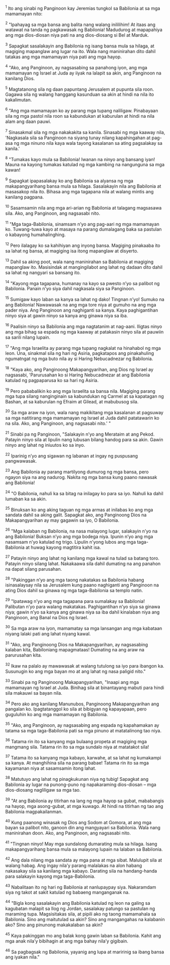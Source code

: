 <sup>1</sup>
Ito ang sinabi ng Panginoon kay Jeremias tungkol sa Babilonia at sa mga mamamayan nito: 

<sup>2</sup>
"Ipahayag sa mga bansa ang balita nang walang inililihim! At itaas ang watawat na tanda ng pagkawasak ng Babilonia! Madudurog at mapapahiya ang mga dios-diosan niya pati na ang dios-diosang si Bel at Marduk. 

<sup>3</sup>
Sapagkat sasalakayin ang Babilonia ng isang bansa mula sa hilaga, at magiging mapanglaw ang lugar na ito. Wala nang maninirahan dito dahil tatakas ang mga mamamayan niya pati ang mga hayop. 

<sup>4</sup>
"Ako, ang Panginoon, ay nagsasabing sa panahong iyon, ang mga mamamayan ng Israel at Juda ay iiyak na lalapit sa akin, ang Panginoon na kanilang Dios. 

<sup>5</sup>
Magtatanong sila ng daan papuntang Jerusalem at pupunta sila roon. Gagawa sila ng walang hanggang kasunduan sa akin at hindi na nila ito kakalimutan. 

<sup>6</sup>
"Ang mga mamamayan ko ay parang mga tupang naliligaw. Pinabayaan sila ng mga pastol nila roon sa kabundukan at kaburulan at hindi na nila alam ang daan pauwi. 

<sup>7</sup>
Sinasakmal sila ng mga nakakakita sa kanila. Sinasabi ng mga kaaway nila, 'Nagkasala sila sa Panginoon na siyang tunay nilang kapahingahan at pag-asa ng mga ninuno nila kaya wala tayong kasalanan sa ating pagsalakay sa kanila.' 

<sup>8</sup>
"Tumakas kayo mula sa Babilonia! Iwanan na ninyo ang bansang iyan! Mauna na kayong tumakas katulad ng mga kambing na nangunguna sa mga kawan! 

<sup>9</sup>
Sapagkat ipapasalakay ko ang Babilonia sa alyansa ng mga makapangyarihang bansa mula sa hilaga. Sasalakayin nila ang Babilonia at masasakop nila ito. Bihasa ang mga tagapana nila at walang mintis ang kanilang pagpana. 

<sup>10</sup>
Sasamsamin nila ang mga ari-arian ng Babilonia at talagang magsasawa sila. Ako, ang Panginoon, ang nagsasabi nito. 

<sup>11</sup>
"Mga taga-Babilonia, sinamsam nʼyo ang pag-aari ng mga mamamayan ko. Tuwang-tuwa kayo at masaya na parang dumalagang baka sa pastulan o kabayong humahalinghing. 

<sup>12</sup>
Pero ilalagay ko sa kahihiyan ang inyong bansa. Magiging pinakaaba ito sa lahat ng bansa, at magiging isa itong mapanglaw at disyerto. 

<sup>13</sup>
Dahil sa aking poot, wala nang maninirahan sa Babilonia at magiging mapanglaw ito. Masisindak at mangingilabot ang lahat ng dadaan dito dahil sa lahat ng nangyari sa bansang ito. 

<sup>14</sup>
"Kayong mga tagapana, humanay na kayo sa pwesto nʼyo sa palibot ng Babilonia. Panain nʼyo siya dahil nagkasala siya sa Panginoon. 

<sup>15</sup>
Sumigaw kayo laban sa kanya sa lahat ng dako! Tingnan nʼyo! Sumuko na ang Babilonia! Nawawasak na ang mga tore niya at gumuho na ang mga pader niya. Ang Panginoon ang naghiganti sa kanya. Kaya paghigantihan ninyo siya at gawin ninyo sa kanya ang ginawa niya sa iba. 

<sup>16</sup>
Paalisin ninyo sa Babilonia ang mga nagtatanim at nag-aani. Iligtas ninyo ang mga bihag sa espada ng mga kaaway at patakasin ninyo sila at pauwiin sa sarili nilang lupain. 

<sup>17</sup>
"Ang mga Israelita ay parang mga tupang nagkalat na hinahabol ng mga leon. Una, sinakmal sila ng hari ng Asiria, pagkatapos ang pinakahuling ngumatngat ng mga buto nila ay si Haring Nebucadnezar ng Babilonia. 

<sup>18</sup>
"Kaya ako, ang Panginoong Makapangyarihan, ang Dios ng Israel ay nagsasabi, 'Parurusahan ko si Haring Nebucadnezar at ang Babilonia katulad ng pagpaparusa ko sa hari ng Asiria. 

<sup>19</sup>
Pero pababalikin ko ang mga Israelita sa bansa nila. Magiging parang mga tupa silang nanginginain sa kabundukan ng Carmel at sa kapatagan ng Bashan, at sa kaburulan ng Efraim at Gilead, at mabubusog sila. 

<sup>20</sup>
Sa mga araw na iyon, wala nang makikitang mga kasalanan at pagsuway sa mga natitirang mga mamamayan ng Israel at Juda dahil patatawarin ko na sila. Ako, ang Panginoon, ang nagsasabi nito.' " 

<sup>21</sup>
Sinabi pa ng Panginoon, "Salakayin nʼyo ang Merataim at ang Pekod. Patayin ninyo sila at lipulin nang lubusan bilang handog para sa akin. Gawin ninyo ang lahat ng iniuutos ko sa inyo. 

<sup>22</sup>
Iparinig nʼyo ang sigawan ng labanan at ingay ng puspusang pangwawasak. 

<sup>23</sup>
Ang Babilonia ay parang martilyong dumurog ng mga bansa, pero ngayon siya na ang nadurog. Nakita ng mga bansa kung paano nawasak ang Babilonia! 

<sup>24</sup>
"O Babilonia, nahuli ka sa bitag na inilagay ko para sa iyo. Nahuli ka dahil lumaban ka sa akin. 

<sup>25</sup>
Binuksan ko ang aking taguan ng mga armas at inilabas ko ang mga sandata dahil sa aking galit. Sapagkat ako, ang Panginoong Dios na Makapangyarihan ay may gagawin sa iyo, O Babilonia. 

<sup>26</sup>
"Mga kalaban ng Babilonia, na nasa malayong lugar, salakayin nʼyo na ang Babilonia! Buksan nʼyo ang mga bodega niya. Ipunin nʼyo ang mga nasamsam nʼyo katulad ng trigo. Lipulin nʼyong lubos ang mga taga-Babilonia at huwag kayong magtitira kahit isa. 

<sup>27</sup>
Patayin ninyo ang lahat ng kanilang mga kawal na tulad sa batang toro. Patayin ninyo silang lahat. Nakakaawa sila dahil dumating na ang panahon na dapat silang parusahan. 

<sup>28</sup>
"Pakinggan nʼyo ang mga taong nakatakas sa Babilonia habang isinasalaysay nila sa Jerusalem kung paano naghiganti ang Panginoon na ating Dios dahil sa ginawa ng mga taga-Babilonia sa templo natin. 

<sup>29</sup>
"Ipatawag nʼyo ang mga tagapana para sumalakay sa Babilonia! Palibutan nʼyo para walang makatakas. Paghigantihan nʼyo siya sa ginawa niya; gawin nʼyo sa kanya ang ginawa niya sa iba dahil kinalaban niya ang Panginoon, ang Banal na Dios ng Israel. 

<sup>30</sup>
Sa mga araw na iyon, mamamatay sa mga lansangan ang mga kabataan niyang lalaki pati ang lahat niyang kawal. 

<sup>31</sup>
"Ako, ang Panginoong Dios na Makapangyarihan, ay nagsasabing kalaban kita, Babiloniang mapagmataas! Dumating na ang araw na parurusahan kita. 

<sup>32</sup>
Ikaw na palalo ay mawawasak at walang tutulong sa iyo para ibangon ka. Susunugin ko ang mga bayan mo at ang lahat ng nasa paligid nito." 

<sup>33</sup>
Sinabi pa ng Panginoong Makapangyarihan, "Inaapi ang mga mamamayan ng Israel at Juda. Binihag sila at binantayang mabuti para hindi sila makauwi sa bayan nila. 

<sup>34</sup>
Pero ako ang kanilang Manunubos, Panginoong Makapangyarihan ang pangalan ko. Ipagtatanggol ko sila at bibigyan ng kapayapaan, pero guguluhin ko ang mga mamamayan ng Babilonia. 

<sup>35</sup>
"Ako, ang Panginoon, ay nagsasabing ang espada ng kapahamakan ay tatama sa mga taga-Babilonia pati sa mga pinuno at matatalinong tao niya. 

<sup>36</sup>
Tatama rin ito sa kanyang mga bulaang propeta at magiging mga mangmang sila. Tatama rin ito sa mga sundalo niya at matatakot sila! 

<sup>37</sup>
Tatama ito sa kanyang mga kabayo, karwahe, at sa lahat ng kumakampi sa kanya. At manghihina sila na parang babae! Tatama rin ito sa mga kayamanan niya at sasamsamin itong lahat. 

<sup>38</sup>
Matutuyo ang lahat ng pinagkukunan niya ng tubig! Sapagkat ang Babilonia ay lugar na punong-puno ng napakaraming dios-diosan – mga dios-diosang nagliligaw sa mga tao. 

<sup>39</sup>
"At ang Babilonia ay titirhan na lang ng mga hayop sa gubat, mababangis na hayop, mga asong-gubat, at mga kuwago. At hindi na titirhan ng tao ang Babilonia magpakailanman. 

<sup>40</sup>
Kung paanong winasak ng Dios ang Sodom at Gomora, at ang mga bayan sa palibot nito, ganoon din ang mangyayari sa Babilonia. Wala nang maninirahan doon. Ako, ang Panginoon, ang nagsasabi nito. 

<sup>41</sup>
"Tingnan ninyo! May mga sundalong dumarating mula sa hilaga. Isang makapangyarihang bansa mula sa malayong lupain na lalaban sa Babilonia. 

<sup>42</sup>
Ang dala nilang mga sandata ay mga pana at mga sibat. Malulupit sila at walang habag. Ang ingay nilaʼy parang malalakas na alon habang nakasakay sila sa kanilang mga kabayo. Darating sila na handang-handa para salakayin kayong mga taga-Babilonia. 

<sup>43</sup>
Nabalitaan ito ng hari ng Babilonia at nanlupaypay siya. Nakaramdam siya ng takot at sakit katulad ng babaeng manganganak na. 

<sup>44</sup>
"Bigla kong sasalakayin ang Babilonia katulad ng leon na galing sa kagubatan malapit sa Ilog ng Jordan, sasalakay patungo sa pastulan ng maraming tupa. Magsisitakas sila, at pipili ako ng taong mamamahala sa Babilonia. Sino ang maitutulad sa akin? Sino ang mangangahas na kalabanin ako? Sino ang pinunong makakalaban sa akin? 

<sup>45</sup>
Kaya pakinggan mo ang balak kong gawin laban sa Babilonia. Kahit ang mga anak nilaʼy bibihagin at ang mga bahay nilaʼy gigibain. 

<sup>46</sup>
Sa pagbagsak ng Babilonia, yayanig ang lupa at maririnig sa ibang bansa ang iyakan nila."